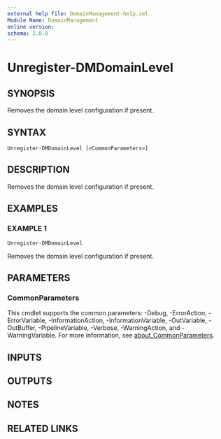 ```yaml
---
external help file: DomainManagement-help.xml
Module Name: DomainManagement
online version:
schema: 2.0.0
---
```


# Unregister-DMDomainLevel

## SYNOPSIS
Removes the domain level configuration if present.

## SYNTAX

```
Unregister-DMDomainLevel [<CommonParameters>]
```

## DESCRIPTION
Removes the domain level configuration if present.

## EXAMPLES

### EXAMPLE 1
```
Unregister-DMDomainLevel
```

Removes the domain level configuration if present.

## PARAMETERS

### CommonParameters
This cmdlet supports the common parameters: -Debug, -ErrorAction, -ErrorVariable, -InformationAction, -InformationVariable, -OutVariable, -OutBuffer, -PipelineVariable, -Verbose, -WarningAction, and -WarningVariable. For more information, see [about_CommonParameters](http://go.microsoft.com/fwlink/?LinkID=113216).

## INPUTS

## OUTPUTS

## NOTES

## RELATED LINKS
